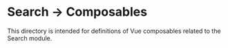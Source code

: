 # Search -> Composables

This directory is intended for definitions of Vue composables related to the Search module.
